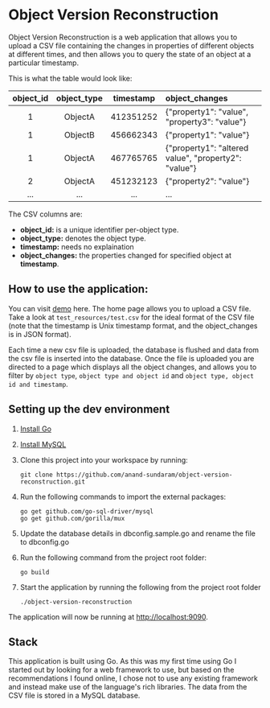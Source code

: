 # Object Version Reconstruction

Object Version Reconstruction is a web application that allows you to upload a CSV file containing the changes in properties of different objects at different times, and then allows you to query the state of an object at a particular timestamp.

This is what the table would look like:

object_id | object_type | timestamp | object_changes
:-------: | :---------: | :--------: | :------------
 1        |  ObjectA    |  412351252 | {"property1": "value", "property3": "value"}
 1        |  ObjectB    |  456662343 | {"property1": "value"}
 1        |  ObjectA    |  467765765 | {"property1": "altered value", "property2": "value"}
 2        |  ObjectA    |  451232123 | {"property2": "value"}
...       |  ...        |  ...       | ...

The CSV columns are:

 - **object_id:** is a unique identifier per-object type.
 - **object_type:** denotes the object type.
 - **timestamp:** needs no explaination
 - **object_changes:** the properties changed for specified object at **timestamp**.

## How to use the application:

You can visit [demo](http://13.76.208.65:9090/) here.
The home page allows you to upload a CSV file. Take a look at `test_resources/test.csv` for the ideal format of the CSV file (note that the timestamp is Unix timestamp format, and the object_changes is in JSON format).

Each time a new csv file is uploaded, the database is flushed and data from the csv file is inserted into the database. Once the file is uploaded you are directed to a page which displays all the object changes, and allows you to filter by `object type`, `object type and object id` and `object type, object id and timestamp`.


## Setting up the dev environment

1. [Install Go](https://golang.org/doc/install)

2. [Install MySQL](http://dev.mysql.com/doc/refman/5.7/en/installing.html)

3. Clone this project into your workspace by running:

	```
	git clone https://github.com/anand-sundaram/object-version-reconstruction.git
	```

4. Run the following commands to import the external packages:

	```
	go get github.com/go-sql-driver/mysql
	go get github.com/gorilla/mux
	```

5. Update the database details in dbconfig.sample.go and rename the file to dbconfig.go

6. Run the following command from the project root folder:

	```
	go build
	```

7. Start the application by running the following from the project root folder

	```
	./object-version-reconstruction
	```

The application will now be running at [http://localhost:9090](http://localhost:9090).

## Stack

This application is built using Go. As this was my first time using Go I started out by looking for a web framework to use, but based on the recommendations I found online, I chose not to use any existing framework and instead make use of the language's rich libraries. The data from the CSV file is stored in a MySQL database.
